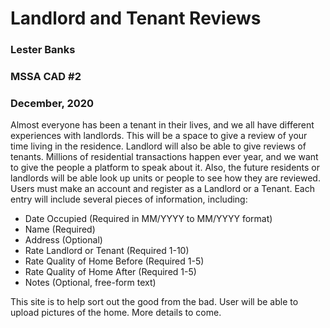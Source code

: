 # Landlord and Tenant Reviews


### Lester Banks
### MSSA CAD #2
### December, 2020



Almost everyone has been a tenant in their lives, and we all have different experiences with landlords.
This will be a space to give a review of your time living in the residence.
Landlord will also be able to give reviews of tenants. 
Millions of residential transactions happen ever year, and we want to give the people a platform to speak about it. 
Also, the future residents or landlords will be able look up units or people to see how they are reviewed. 
Users must make an account and register as a Landlord or a Tenant. 
Each entry will include several pieces of information, including:

* Date Occupied (Required in MM/YYYY to MM/YYYY format)
* Name (Required)
* Address (Optional)
* Rate Landlord or Tenant (Required 1-10)
* Rate Quality of Home Before (Required 1-5)
* Rate Quality of Home After (Required 1-5)
* Notes (Optional, free-form text)

This site is to help sort out the good from the bad.
User will be able to upload pictures of the home. 
More details to come. 


  
